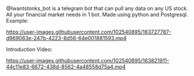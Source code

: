 @Iwantstonks_bot is a telegram bot that can pull any data on any US stock. All your financial market needs in 1 bot.
Made using python and Postgresql.
Example:


https://user-images.githubusercontent.com/102540895/163727787-d969063e-247b-4223-8d56-64e001881593.mp4



Introduction Video:

https://user-images.githubusercontent.com/102540895/163821911-44c11e83-6672-438d-8562-4a48558d75a4.mp4

